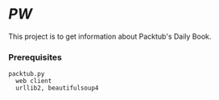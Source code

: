 # _PW_

This project is to get information about Packtub's Daily Book.


### Prerequisites
```
packtub.py
  web client
  urllib2, beautifulsoup4
```
